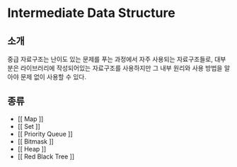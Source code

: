 # Intermediate Data Structure

## 소개

중급 자료구조는 난이도 있는 문제를 푸는 과정에서 자주 사용되는 자료구조들로, 대부분은 라이브러리에 작성되어있는 자료구조를 사용하지만 그 내부 원리와 사용 방법을 알아야 문제 없이 사용할 수 있다.

## 종류

* [[ Map ]]
* [[ Set ]]
* [[ Priority Queue ]]
* [[ Bitmask ]]
* [[ Heap ]]
* [[ Red Black Tree ]]

